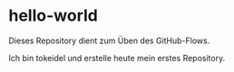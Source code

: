 # hello-world
Dieses Repository dient zum Üben des GitHub-Flows.

Ich bin tokeidel und erstelle heute mein erstes Repository.
